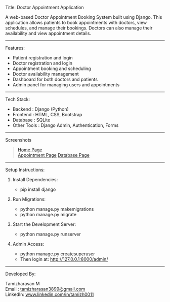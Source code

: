 Title: Doctor Appointment Application

A web-based Doctor Appointment Booking System built using Django. 
This application allows patients to book appointments with doctors, view schedules, and manage their bookings. 
Doctors can also manage their availability and view appointment details.

------------------------------------------------------------

Features:

- Patient registration and login
- Doctor registration and login
- Appointment booking and scheduling
- Doctor availability management
- Dashboard for both doctors and patients
- Admin panel for managing users and appointments

------------------------------------------------------------

Tech Stack:

- Backend      : Django (Python)
- Frontend     : HTML, CSS, Bootstrap
- Database     : SQLite
- Other Tools  : Django Admin, Authentication, Forms

------------------------------------------------------------

Screenshots 

> [Home Page](screentshots/home.jpg)  
> [Appointment Page](screentshots/appointments.jpg)
> [Database Page](screentshots/database.jpg)

------------------------------------------------------------

Setup Instructions:

1. Install Dependencies:
     - pip install django

2. Run Migrations:
     - python manage.py makemigrations
     - python manage.py migrate

3. Start the Development Server:
    - python manage.py runserver

4. Admin Access:
    - python manage.py createsuperuser
    - Then login at: http://127.0.0.1:8000/admin/

------------------------------------------------------------

Developed By:

Tamizharasan M  
Email   : tamizharasan3899@gmail.com  
LinkedIn: www.linkedin.com/in/tamizh0011
